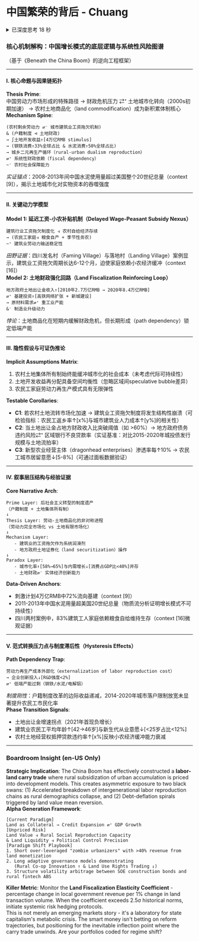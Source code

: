 # 中国繁荣的背后 - Chuang

<details >
                  <summary>已深度思考 18 秒</summary>
                  <blockquote><p>Okay, I need to distill the book “Beneath the China Boom” into its core mechanisms using the specified symbolic syntax and structure. Let’s start by identifying the main thesis from the provided context.</p>
<p>The central thesis mentioned in context [9] is that labor market formation in China led to a fiscal crisis resolved through land development and rural modernization, especially post-2008. The shift from labor to land as the key commodity is crucial.</p>
<p>Next, unpacking key mechanisms. The rural-urban dualism (context [4]) and how rural labor supports urban construction with delayed wages (context [16]) is a key point. The ethnography in villages (context [13], [16]) shows that farming subsidizes labor delivery due to wage arrears in construction. Symbolically, this could be represented as: (Rural Labor ⇄⁻ Urban Construction) &amp; (Farming ⊲ Wage Subsidy) → ∫Land Development ↑[value].</p>
<p>Empirical evidence includes the 4 trillion RMB stimulus (context [9]), China’s consumption of steel and concrete (↑33%, ↑50% respectively), and the comparison of concrete usage (context [9]). These stats need to be highlighted with the ↑ notation.</p>
<p>Implicit assumptions might be that rural economies can perpetually subsidize urban growth, and land development can offset fiscal crises without systemic risks. Testable corollaries could involve analyzing wage payment timelines’ impact on rural sustainability or land value fluctuations affecting fiscal stability.</p>
<p>Stories like Little Deng’s (context [18]) and the labor brokers (context [13]) illustrate the mechanisms. Using symbolic chains, link labor recruitment (Boss Zeng ⊲ Deng) to urban expansion.</p>
<p>For the boardroom insight, emphasize the unsustainable rural subsidy model and the need for structural reforms in labor and land policies to mitigate systemic risks. Highlight the dependency on land as a commodity and potential deleveraging triggers.</p>
<p>Need to ensure all elements from the protocol are covered: breakdown, assumptions, corollaries, story distillation, data-driven drama with symbols, and terminal insight in en-US. Check that RAW-LANG terms are parenthesized and structure adheres to zh-CN headings with en-US conclusion.</p>
</blockquote>
                  </details>

### 核心机制解构：中国增长模式的底层逻辑与系统性风险图谱  
（基于《Beneath the China Boom》的逆向工程框架）

---

#### **Ⅰ. 核心命题与因果链拓扑**  
**Thesis Prime**:  
中国劳动力市场形成的特殊路径 → 财政危机压力 ⇄⁺ 土地城市化转向（2000s初期加速） → 农村土地商品化（land commodification）成为新积累体制核心  
**Mechanism Spine**:  
```
(农村剩余劳动力 ⇄⁻ 城市建筑业工资拖欠机制)  
& (户籍制度 ⊲ 土地财政)  
→ ∫土地开发收益↑[4万亿RMB stimulus]  
→ (钢铁消费↑33%全球占比 & 水泥消费↑50%全球占比)  
→ 城乡二元再生产循环（rural-urban dualism reproduction）  
⇄⁺ 系统性财政依赖（fiscal dependency）  
~⁻ 农村社会保障能力  
```
*实证锚点*：2008-2013年间中国水泥使用量超过美国整个20世纪总量（context [9]），揭示土地城市化对实物资本的吞噬强度  

---

#### **Ⅱ. 关键动力学模型**  
**Model 1: 延迟工资-小农补贴机制（Delayed Wage-Peasant Subsidy Nexus）**  
```
建筑行业工资拖欠制度化 ⫣ 农村自给经济存续  
→ (农民工家庭⫣ 粮食自产 + 季节性务农)  
~⁺ 建筑业劳动力输送稳定性  
```
*田野证据*：四川发名村（Faming Village）与落地村（Landing Village）案例显示，建筑业工资拖欠周期长达6-12个月，迫使家庭依赖小农经济缓冲（context [16]）  
**Model 2: 土地财政强化回路（Land Fiscalization Reinforcing Loop）**  
```
地方政府土地出让金收入↑[2010年2.7万亿RMB → 2020年8.4万亿RMB]  
⇄⁺ 基建投资↑[高铁网络扩张 + 新城建设]  
→ 原材料需求⇄⁺ 重工业产能  
&⁻ 制造业升级动力  
```
*悖论*：土地商品化在短期内缓解财政危机，但长期形成（path dependency）锁定低端产能  

---

#### **Ⅲ. 隐性假设与可证伪推论**  
**Implicit Assumptions Matrix**:  
1. 农村土地集体所有制始终能缓冲城市化的社会成本（未考虑代际可持续性）  
2. 土地开发收益再分配具备空间均衡性（忽略区域间speculative bubble差异）  
3. 农民工家庭劳动力再生产模式具有无限弹性  

**Testable Corollaries**:  

- **C1**: 若农村土地流转市场化加速 → 建筑业工资拖欠制度将发生结构性崩溃（可检验指标：农民工返乡率↑[x%]与城市建筑业人力成本↑[y%]的相关性）  
- **C2**: 当土地出让金占地方财政收入比突破阈值（如 >60%）→ 地方政府债务违约风险⇄⁺ 区域银行不良贷款率（实证基准：对比2015-2020年城投债发行规模与土地流拍率）  
- **C3**: 新型农业经营主体（dragonhead enterprises）渗透率每↑10% → 农民工城市居留意愿↓[5-8%]（可通过面板数据验证）  

---

#### **Ⅳ. 叙事层压结构与经验证据**  
**Core Narrative Arch**:  
```
Prime Layer: 后社会主义转型的制度遗产  
（户籍制度 + 土地集体所有制）  
↓  
Thesis Layer: 劳动-土地商品化的非对称进程  
（劳动力完全市场化 vs 土地有限市场化）  
↓  
Mechanism Layer:   
   - 建筑业的工资拖欠作为系统润滑剂  
   - 地方政府土地证券化（land securitization）操作  
↓  
Paradox Layer:   
   - 城市化率↑[58%→65%]与内需增长↓[消费占GDP比<40%]并存  
   - 土地财政⇄⁻ 实体经济创新能力  
```
**Data-Driven Anchors**:  
- 刺激计划4万亿RMB中72%流向基建（context [9]）  
- 2011-2013年中国水泥用量超美国20世纪总量（物质流分析证明增长模式不可持续性）  
- 四川两村案例中，83%建筑工人家庭依赖粮食自给维持生存（context [16]微观证据）  

---

#### **Ⅴ. 范式转换压力点与制度滞后性（Hysteresis Effects）**  
**Path Dependency Trap**:  
```
劳动力再生产成本外部化（externalization of labor reproduction cost）  
→ 企业创新投入↓[R&D强度<2%]  
⇄⁺ 低端产能过剩（钢铁/水泥/电解铝）  
```
*制度刚性*：户籍制度改革的边际收益递减，2014-2020年城市落户限制放宽未显著提升农民工市民化率  
**Phase Transition Signals**:  
- 土地出让金增速拐点（2021年首现负增长）  
- 建筑业农民工平均年龄↑[42→46岁]与新生代从业意愿↓[<25岁占比<12%]  
- 农村土地经营权抵押贷款违约率↑[x%]反映小农经济缓冲能力衰减  

---

### **Boardroom Insight (en-US Only)**  
**Strategic Implication**: The China Boom has effectively constructed a **labor-land carry trade** where rural subsidization of urban accumulation is priced into development models. This creates asymmetric exposure to two black swans: (1) Accelerated breakdown of intergenerational labor reproduction chains as rural demographics collapse, and (2) Debt-deflation spirals triggered by land value mean reversion.  
**Alpha Generation Framework**:  
```
[Current Paradigm]  
Land as Collateral → Credit Expansion ⇄⁺ GDP Growth  
[Unpriced Risk]  
Land Value ⫣ Rural Social Reproduction Capacity  
& Land Liquidity ⫣ Political Control Precision  
[Paradigm Shift Playbook]  
1. Short over-leveraged "zombie urbanizers" with >40% revenue from land monetization  
2. Long adaptive governance models demonstrating  
   (Rural Co-op Innovation ↑ & Land Use Rights Trading ↓)  
3. Structure volatility arbitrage between SOE construction bonds and rural fintech ABS  
```
**Killer Metric**: Monitor the **Land Fiscalization Elasticity Coefficient** - percentage change in local government revenue per 1% change in land transaction volume. When the coefficient exceeds 2.5σ historical norms, initiate systemic risk hedging protocols.  
This is not merely an emerging markets story - it's a laboratory for state capitalism's metabolic crisis. The smart money isn't betting on reform trajectories, but positioning for the inevitable inflection point where the carry trade unwinds. Are your portfolios coded for regime shift?

